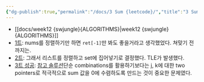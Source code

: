 ```yaml
---
{"dg-publish":true,"permalink":"/docs/3 Sum {leetcode}/","title":"3 Sum {leetcode}"}
---
```


- [[docs/week12 {swjungle}{ALGORITHMS}\|week12 {swjungle}{ALGORITHMS}]]
- [1트](https://leetcode.com/problems/3sum/submissions/1086834456): nums를 정렬하기만 하면 `ret[-1]`만 봐도 좋을거라고 생각했었다. 쳐맞기 전까지는.
- [2트](https://leetcode.com/problems/3sum/submissions/1086848632?source=submission-noac): 그래서 리스트를 정렬하고 set에 집어넣기로 결정했다. TLE가 발생했다.
- [3트 성공](https://leetcode.com/problems/3sum/submissions/1086869026?source=submission-noac): [참고 솔루션](https://leetcode.com/problems/3sum/solutions/3109452/c-easiest-beginner-friendly-sol-set-two-pointer-approach-o-n-2-logn-time-and-o-n-space/?source=submission-noac)단순 combinations를 활용하기보다는 j, k에 대한 two pointers로 적극적으로 sum 값을 0에 수렴하도록 만드는 것이 중요한 문제였다.
